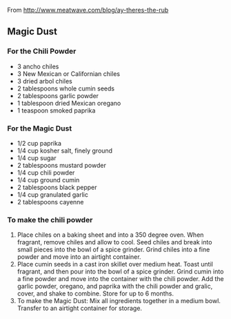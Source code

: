 From http://www.meatwave.com/blog/ay-theres-the-rub

## Magic Dust

### For the Chili Powder
- 3 ancho chiles
- 3 New Mexican or Californian chiles
- 3 dried arbol chiles
- 2 tablespoons whole cumin seeds
- 2 tablespoons garlic powder
- 1 tablespoon dried Mexican oregano
- 1 teaspoon smoked paprika

### For the Magic Dust
- 1/2 cup paprika
- 1/4 cup kosher salt, finely ground
- 1/4 cup sugar
- 2 tablespoons mustard powder
- 1/4 cup chili powder
- 1/4 cup ground cumin
- 2 tablespoons black pepper
- 1/4 cup granulated garlic
- 2 tablespoons cayenne

### To make the chili powder

1. Place chiles on a baking sheet and into a 350 degree oven. When fragrant, remove chiles and allow to cool. Seed chiles and break into small pieces into the bowl of a spice grinder. Grind chiles into a fine powder and move into an airtight container.
2. Place cumin seeds in a cast iron skillet over medium heat. Toast until fragrant, and then pour into the bowl of a spice grinder. Grind cumin into a fine powder and move into the container with the chili powder. Add the garlic powder, oregano, and paprika with the chili powder and gralic, cover, and shake to combine. Store for up to 6 months.
3. To make the Magic Dust: Mix all ingredients together in a medium bowl. Transfer to an airtight container for storage.
